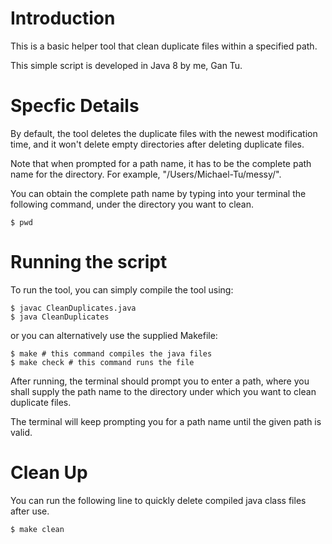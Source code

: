# Introduction
This is a basic helper tool that clean duplicate files within a specified path.

This simple script is developed in Java 8 by me, Gan Tu.

# Specfic Details
By default, the tool deletes the duplicate files with the newest modification
time, and it won't delete empty directories after deleting duplicate files.

Note that when prompted for a path name, it has to be the complete path name
for the directory. For example, "/Users/Michael-Tu/messy/".

You can obtain the complete path name by typing into your terminal the following command, under the directory you want to clean.

```
$ pwd
```

# Running the script
To run the tool, you can simply compile the tool using:

```
$ javac CleanDuplicates.java
$ java CleanDuplicates
```

or you can alternatively use the supplied Makefile:

```
$ make # this command compiles the java files
$ make check # this command runs the file
```

After running, the terminal should prompt you to enter a path, where you shall supply
the path name to the directory under which you want to clean duplicate files.

The terminal will keep prompting you for a path name until the given path is valid.

# Clean Up
You can run the following line to quickly delete compiled java class files after use.

```
$ make clean
```

